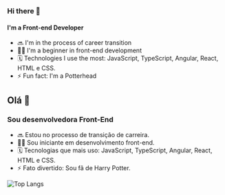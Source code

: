### Hi there 👋
#### I'm a Front-end Developer

- 🔜 I'm in the process of career transition
- 👩‍💻 I'm a beginner in front-end development
- 🗓 Technologies I use the most: JavaScript, TypeScript, Angular, React, HTML e CSS. 
- ⚡ Fun fact: I'm a Potterhead


##   Olá 👋
### Sou desenvolvedora Front-End

- 🔜 Estou no processo de transição de carreira.
- 👩‍💻 Sou iniciante em desenvolvimento front-end.
- 🗓 Tecnologias que mais uso: JavaScript, TypeScript, Angular, React, HTML e CSS.
- ⚡ Fato divertido: Sou fã de Harry Potter.


![Top Langs](https://github-readme-stats.vercel.app/api/top-langs/?username=tarcillabarbosa&layout=compact)

